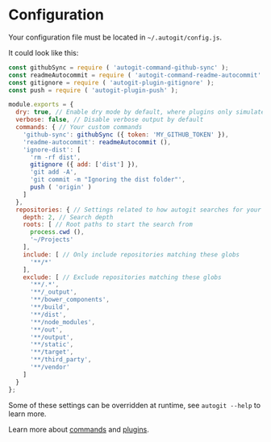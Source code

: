 # Configuration

Your configuration file must be located in `~/.autogit/config.js`.

It could look like this:

```js
const githubSync = require ( 'autogit-command-github-sync' );
const readmeAutocommit = require ( 'autogit-command-readme-autocommit' );
const gitignore = require ( 'autogit-plugin-gitignore' );
const push = require ( 'autogit-plugin-push' );

module.exports = {
  dry: true, // Enable dry mode by default, where plugins only simulate doing the work
  verbose: false, // Disable verbose output by default
  commands: { // Your custom commands
    'github-sync': githubSync ({ token: 'MY_GITHUB_TOKEN' }),
    'readme-autocommit': readmeAutocommit (),
    'ignore-dist': [
      'rm -rf dist',
      gitignore ({ add: ['dist'] }),
      'git add -A',
      'git commit -m "Ignoring the dist folder"',
      push ( 'origin' )
    ]
  },
  repositories: { // Settings related to how autogit searches for your repositories
    depth: 2, // Search depth
    roots: [ // Root paths to start the search from
      process.cwd (),
      '~/Projects'
    ],
    include: [ // Only include repositories matching these globs
      '**/*'
    ],
    exclude: [ // Exclude repositories matching these globs
      '**/.*',
      '**/_output',
      '**/bower_components',
      '**/build',
      '**/dist',
      '**/node_modules',
      '**/out',
      '**/output',
      '**/static',
      '**/target',
      '**/third_party',
      '**/vendor'
    ]
  }
};
```

Some of these settings can be overridden at runtime, see `autogit --help` to learn more.

Learn more about [commands](/commands.md) and [plugins](/plugins.md).
